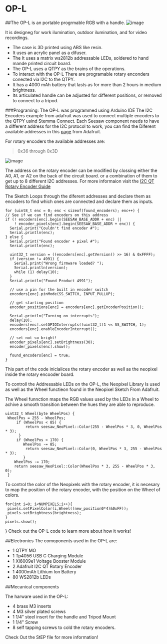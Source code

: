 # OP-L
##The OP-L is an portable progrmable RGB with a handle. 
![image](https://user-images.githubusercontent.com/98760075/169195585-2c031e6e-ce47-465b-a5a6-c0676219cad4.png)

It is designeg for work ilumination, outdoor ilumination, and for video recordings. 
- The case is 3D printed using ABS like resin. 
- It uses an acrylic panel as a difuser.
- The It uses a matrix ws2812b addressable LEDs, soldered to hand mande printed circuit board.
- The OP-L uses a QTPY  as the brains of the operations.
- To interact with the OP-L There are programable rotary enconders conected via I2C to the QTPY. 
- It has a 4000 mAh battery that lasts as for more than 2 hours in medium brightness.
- Its articulated handle can be adjusted for different positions, or removed to connect to a tripod.

###Programing: 
The OP-L was programmed using Arduino IDE
The I2C Encoders example from adafruit was used to connect multiple encoders to the QTPY usind Stemma Connect. 
Each Seesaw component needs to have a different address for the I2C protocol to work, you can find the Diferent available addresses in this [page](https://learn.adafruit.com/i2c-addresses/the-list) from Adafruit.

For rotary encoders the available addresses are: 
> 0x36 through 0x3D

![image](https://user-images.githubusercontent.com/98760075/169197235-8c63146c-09c5-4231-9703-6ce4a8748de4.png)

The address on the rotary encoder can be modified by clossing either the A0, A1, or A2 on the back of the circuit board. or a combination of them to get up to 8 different I2C addresses. For more informaion visit the [I2C QT Rotary Encoder Guide](https://learn.adafruit.com/adafruit-i2c-qt-rotary-encoder)  

The Sketch Loops through the diferent addresses and declare them as encoders to find which ones are connected and declare them as inputs. 

    for (uint8_t enc = 0; enc < sizeof(found_encoders); enc++) {
    // See if we can find encoders on this address
    if (! encoders[enc].begin(SEESAW_BASE_ADDR + enc) ||
        ! encoder_pixels[enc].begin(SEESAW_BASE_ADDR + enc)) {
      Serial.print("Couldn't find encoder #");
      Serial.println(enc);
    } else {
      Serial.print("Found encoder + pixel #");
      Serial.println(enc);

      uint32_t version = ((encoders[enc].getVersion() >> 16) & 0xFFFF);
      if (version != 4991) {
        Serial.print("Wrong firmware loaded? ");
        Serial.println(version);
        while (1) delay(10);
      }
      Serial.println("Found Product 4991");

      // use a pin for the built in encoder switch
      encoders[enc].pinMode(SS_SWITCH, INPUT_PULLUP);

      // get starting position
      encoder_positions[enc] = encoders[enc].getEncoderPosition();

      Serial.println("Turning on interrupts");
      delay(10);
      encoders[enc].setGPIOInterrupts((uint32_t)1 << SS_SWITCH, 1);
      encoders[enc].enableEncoderInterrupt();

      // set not so bright!
      encoder_pixels[enc].setBrightness(30);
      encoder_pixels[enc].show();

      found_encoders[enc] = true;
    }

This part of the code inicialices the rotary encoder as well as the neopixel inside the rotary encooder board. 

To controll the Addressable LEDs on the OP-L, the Neopixel Library Is used as well as the Wheel functieon found in the Neopixel Sketch From Adafruit. 

The Wheel funnction maps the RGB values used by the LEDs in a Wheel to achive a smooth transition between the hues they are able to reproduce. 
        
    uint32_t Wheel(byte WheelPos) {
     WheelPos = 255 - WheelPos;
         if (WheelPos < 85) {
             return seesaw_NeoPixel::Color(255 - WheelPos * 3, 0, WheelPos * 3);
          }
         if (WheelPos < 170) {
            WheelPos -= 85;
             return seesaw_NeoPixel::Color(0, WheelPos * 3, 255 - WheelPos * 3);
            }
        WheelPos -= 170;
        return seesaw_NeoPixel::Color(WheelPos * 3, 255 - WheelPos * 3, 0);
     }
To control the color of the Neopixels with the rotary encoder, it is necesary to map the position of the rotary encoder, with the position on the Wheel of colors. 

    for(int i=0; i<NUMPIXELS;i++){
     pixels.setPixelColor(i,Wheel((new_position0*4)&0xFF));
     pixels.setBrightness(brightness);
    }
    pixels.show();
  }
Check out the OP-L code to learn more about how it works!

##Electronics
The comoponents used in the OP-L are: 

- 1 QTPY MO 
- 1 Tp4056 USB C Charging Module
- 1 XI6009e1 Voltage Booster Module
- 2 Adafruit I2C QT Rotary Encoder
- 1 4000mAh Lithium Ion Battery
- 80 WS2812b LEDs 

##Mecanical components

The harware used in the OP-L: 

- 4 brass M3 inserts 
- 4 M3 silver plated screws
- 1 1/4" steel insert for the handle and Tripod Mount
- 1 1/4" Screw 
- 8 self tapping screws to cold the rotary encoders.

Check Out the StEP file for more information!







